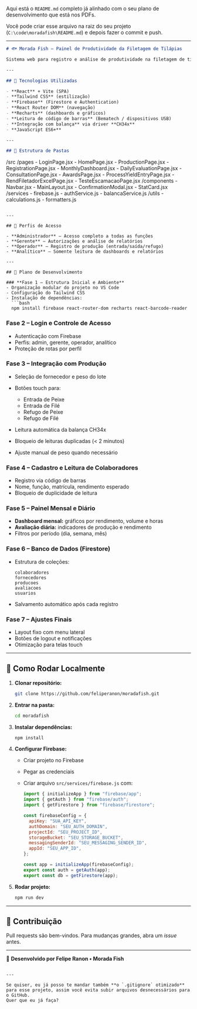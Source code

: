 Aqui está o `README.md` completo já alinhado com o seu plano de desenvolvimento que está nos PDFs.

Você pode criar esse arquivo na raiz do seu projeto (`C:\code\moradafish\README.md`) e depois fazer o commit e push.

---

```markdown
# 🐟 Morada Fish – Painel de Produtividade da Filetagem de Tilápias

Sistema web para registro e análise de produtividade na filetagem de tilápias, integrando dados em tempo real com o **Firebase Firestore**, interface em **React + Tailwind CSS** e gráficos interativos para gestão de desempenho.

---

## 🚀 Tecnologias Utilizadas

- **React** + Vite (SPA)
- **Tailwind CSS** (estilização)
- **Firebase** (Firestore e Authentication)
- **React Router DOM** (navegação)
- **Recharts** (dashboards e gráficos)
- **Leitura de código de barras** (Bematech / dispositivos USB)
- **Integração com balança** via driver **CH34x**
- **JavaScript ES6+**

---

## 📁 Estrutura de Pastas

```

/src
/pages
\- LoginPage.jsx
\- HomePage.jsx
\- ProductionPage.jsx
\- RegistrationPage.jsx
\- MonthlyDashboard.jsx
\- DailyEvaluationPage.jsx
\- ConsultationPage.jsx
\- AwardsPage.jsx
\- ProcessYieldEntryPage.jsx
\- RendFiletadorExcelPage.jsx
\- TesteEscamacaoPage.jsx
/components
\- Navbar.jsx
\- MainLayout.jsx
\- ConfirmationModal.jsx
\- StatCard.jsx
/services
\- firebase.js
\- authService.js
\- balancaService.js
/utils
\- calculations.js
\- formatters.js

````

---

## 🔐 Perfis de Acesso

- **Administrador** – Acesso completo a todas as funções
- **Gerente** – Autorizações e análise de relatórios
- **Operador** – Registro de produção (entrada/saída/refugo)
- **Analítico** – Somente leitura de dashboards e relatórios

---

## 🧭 Plano de Desenvolvimento

### **Fase 1 – Estrutura Inicial e Ambiente**
- Organização modular do projeto no VS Code
- Configuração do Tailwind CSS
- Instalação de dependências:
  ```bash
  npm install firebase react-router-dom recharts react-barcode-reader
````

### **Fase 2 – Login e Controle de Acesso**

* Autenticação com Firebase
* Perfis: admin, gerente, operador, analítico
* Proteção de rotas por perfil

### **Fase 3 – Integração com Produção**

* Seleção de fornecedor e peso do lote
* Botões touch para:

  * Entrada de Peixe
  * Entrada de Filé
  * Refugo de Peixe
  * Refugo de Filé
* Leitura automática da balança CH34x
* Bloqueio de leituras duplicadas (< 2 minutos)
* Ajuste manual de peso quando necessário

### **Fase 4 – Cadastro e Leitura de Colaboradores**

* Registro via código de barras
* Nome, função, matrícula, rendimento esperado
* Bloqueio de duplicidade de leitura

### **Fase 5 – Painel Mensal e Diário**

* **Dashboard mensal:** gráficos por rendimento, volume e horas
* **Avaliação diária:** indicadores de produção e rendimento
* Filtros por período (dia, semana, mês)

### **Fase 6 – Banco de Dados (Firestore)**

* Estrutura de coleções:

  ```
  colaboradores
  fornecedores
  producoes
  avaliacoes
  usuarios
  ```
* Salvamento automático após cada registro

### **Fase 7 – Ajustes Finais**

* Layout fixo com menu lateral
* Botões de logout e notificações
* Otimização para telas touch

---

## 📌 Como Rodar Localmente

1. **Clonar repositório:**

   ```bash
   git clone https://github.com/feliperanon/moradafish.git
   ```

2. **Entrar na pasta:**

   ```bash
   cd moradafish
   ```

3. **Instalar dependências:**

   ```bash
   npm install
   ```

4. **Configurar Firebase:**

   * Criar projeto no Firebase
   * Pegar as credenciais
   * Criar arquivo `src/services/firebase.js` com:

     ```javascript
     import { initializeApp } from "firebase/app";
     import { getAuth } from "firebase/auth";
     import { getFirestore } from "firebase/firestore";

     const firebaseConfig = {
       apiKey: "SUA_API_KEY",
       authDomain: "SEU_AUTH_DOMAIN",
       projectId: "SEU_PROJECT_ID",
       storageBucket: "SEU_STORAGE_BUCKET",
       messagingSenderId: "SEU_MESSAGING_SENDER_ID",
       appId: "SEU_APP_ID",
     };

     const app = initializeApp(firebaseConfig);
     export const auth = getAuth(app);
     export const db = getFirestore(app);
     ```

5. **Rodar projeto:**

   ```bash
   npm run dev
   ```

---

## 🤝 Contribuição

Pull requests são bem-vindos. Para mudanças grandes, abra um *issue* antes.

---

🧠 **Desenvolvido por Felipe Ranon • Morada Fish**

```

---

Se quiser, eu já posso te mandar também **o `.gitignore` otimizado** para esse projeto, assim você evita subir arquivos desnecessários para o GitHub.  
Quer que eu já faça?
```
